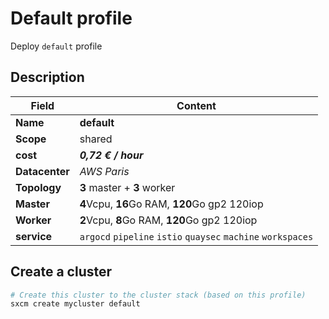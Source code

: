 # Default profile

Deploy `default` profile

## Description

| Field          | Content                                          |
| -------------- | ------------------------------------------------ |
| **Name**       | **default**                                          |
| **Scope**      | shared                                           |
| **cost**       | ***0,72 € / hour***                                    |
| **Datacenter** | _AWS Paris_                                        |
| **Topology**   | **3** master + **3** worker                              |
| **Master**     | **4**Vcpu, **16**Go RAM, **120**Go gp2  120iop               |
| **Worker**     | **2**Vcpu,   **8**Go RAM, **120**Go gp2  120iop              |
| **service**    | `argocd` `pipeline` `istio` `quaysec` `machine` `workspaces` |

## Create a cluster

```bash
# Create this cluster to the cluster stack (based on this profile)
sxcm create mycluster default
```
